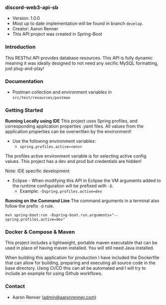 ### discord-web3-api-sb
* Version: 1.0.0
* Most up to date implementation will be found in branch `develop`.
* Creator: Aaron Renner
* This API project was created in Spring-Boot

### Introduction
This RESTful API provides database resources. This API is fully dynamic meaning it was ideally designed to not need any secific MySQL formatting, just plug-and-play!

### Documentation
* Postman collection and environment variables in `src/test/resources/postman`

### Getting Started
**Running Locally using IDE**
This project uses Spring profiles, and corresponding application properties .yaml files.
All values from the application properties can be overwritten by the environment!
* Use the following environment variables: 
   * ```spring.profiles.active=<env>```
   
The profiles active environment variable is for selecting active config values. This project has a dev and prod but credentials are hidden!

Note: IDE specific development
* Eclipse - When modifying this API in Eclipse the VM arguments added to the runtime configuration will be prefixed with `-D`.
  * Example: `-Dspring.profiles.active=dev`

**Running on the Command Line**
The command arguments in a terminal also follow the prefix `-D` rule.
```
mvn spring-boot:run -Dspring-boot.run.arguments="--spring.profiles.active=dev"
```

### Docker & Compose & Maven
This project includes a lightweight, portable maven executable that can be used in place of having maven installed.
You will still need Java installed.

When building this application for production I have included the Dockerfile that can allow for building, preparing
and executing all source code in the base directory. Using CI/CD this can all be automated and I will try to include
an example for using Github workflows.

### Contact

* Aaron Renner (admin@aaronrenner.com)